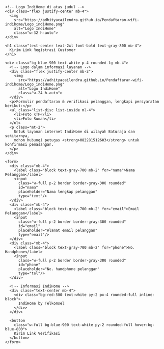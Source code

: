 <!DOCTYPE html>
<html lang="id">
<head>
  <meta charset="UTF-8">
  <meta name="viewport" content="width=device-width, initial-scale=1.0">
  <title>Registrasi IndiHome</title>
  <!-- Memuat Tailwind CSS -->
  <script src="https://cdn.tailwindcss.com"></script>
  <!-- Font Awesome -->
  <link href="https://cdnjs.cloudflare.com/ajax/libs/font-awesome/5.15.3/css/all.min.css" rel="stylesheet"/>
  <!-- Google Font Roboto -->
  <link href="https://fonts.googleapis.com/css2?family=Roboto:wght@400;700&display=swap" rel="stylesheet"/>
</head>
<body class="bg-gray-100 font-roboto">
  <div class="max-w-md mx-auto p-4">
    
    <!-- Logo IndiHome di atas judul -->
    <div class="flex justify-center mb-4">
      <img 
        src="https://adhityacailendra.github.io/Pendaftaran-wifi-indihome/Logo_indiHome.png" 
        alt="Logo IndiHome" 
        class="w-32 h-auto">
    </div>

    <h1 class="text-center text-2xl font-bold text-gray-800 mb-4">
      Kirim Link Registrasi Customer
    </h1>

    <div class="bg-blue-900 text-white p-4 rounded-lg mb-4">
      <!-- Logo dalam informasi layanan -->
      <div class="flex justify-center mb-2">
        <img 
          src="https://adhityacailendra.github.io/Pendaftaran-wifi-indihome/Logo_indiHome.png" 
          alt="Logo IndiHome" 
          class="w-24 h-auto">
      </div>
      <p>Formulir pendaftaran & verifikasi pelanggan, lengkapi persyaratan berikut:</p>
      <ul class="list-disc list-inside ml-4">
        <li>Foto KTP</li>
        <li>Foto Rumah</li>
      </ul>
      <p class="mt-2">
        Untuk layanan internet IndiHome di wilayah Baturaja dan sekitarnya, 
        mohon hubungi petugas <strong>082281512603</strong> untuk konfirmasi pemasangan.
      </p>
    </div>

    <form>
      <div class="mb-4">
        <label class="block text-gray-700 mb-2" for="nama">Nama Pelanggan</label>
        <input 
          class="w-full p-2 border border-gray-300 rounded" 
          id="nama" 
          placeholder="Nama lengkap pelanggan" 
          type="text"/>
      </div>
      <div class="mb-4">
        <label class="block text-gray-700 mb-2" for="email">Email Pelanggan</label>
        <input 
          class="w-full p-2 border border-gray-300 rounded" 
          id="email" 
          placeholder="Alamat email pelanggan" 
          type="email"/>
      </div>
      <div class="mb-4">
        <label class="block text-gray-700 mb-2" for="phone">No. Handphone</label>
        <input 
          class="w-full p-2 border border-gray-300 rounded" 
          id="phone" 
          placeholder="No. handphone pelanggan" 
          type="tel"/>
      </div>

      <!-- Informasi IndiHome -->
      <div class="text-center mb-4">
        <div class="bg-red-500 text-white py-2 px-4 rounded-full inline-block">
          IndiHome by Telkomsel
        </div>
      </div>

      <button 
        class="w-full bg-blue-900 text-white py-2 rounded-full hover:bg-blue-800">
        Kirim Link Verifikasi
      </button>
    </form>
  </div>
</body>
</html>